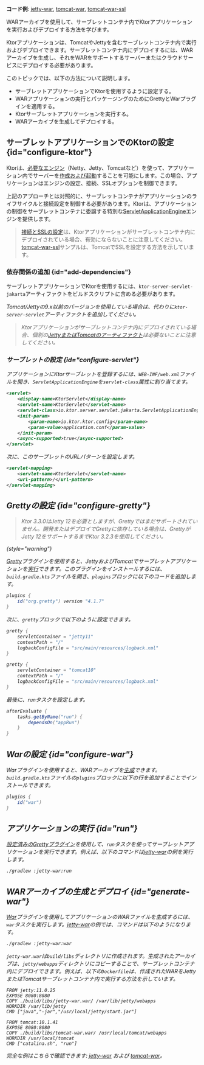 [//]: # (title: WAR)

<show-structure for="chapter" depth="2"/>

<tldr>
<p>
<b>コード例</b>:
<a href="https://github.com/ktorio/ktor-documentation/tree/%ktor_version%/codeSnippets/snippets/jetty-war">jetty-war</a>,
<a href="https://github.com/ktorio/ktor-documentation/tree/%ktor_version%/codeSnippets/snippets/tomcat-war">tomcat-war</a>,
<a href="https://github.com/ktorio/ktor-documentation/tree/%ktor_version%/codeSnippets/snippets/tomcat-war-ssl">tomcat-war-ssl</a>
</p>
</tldr>

<link-summary>
WARアーカイブを使用して、サーブレットコンテナ内でKtorアプリケーションを実行およびデプロイする方法を学びます。
</link-summary>

Ktorアプリケーションは、TomcatやJettyを含むサーブレットコンテナ内で実行およびデプロイできます。サーブレットコンテナ内にデプロイするには、WARアーカイブを生成し、それをWARをサポートするサーバーまたはクラウドサービスにデプロイする必要があります。

このトピックでは、以下の方法について説明します。
* サーブレットアプリケーションでKtorを使用するように設定する。
* WARアプリケーションの実行とパッケージングのためにGrettyとWarプラグインを適用する。
* Ktorサーブレットアプリケーションを実行する。
* WARアーカイブを生成してデプロイする。

## サーブレットアプリケーションでのKtorの設定 {id="configure-ktor"}

Ktorは、[必要なエンジン](server-create-and-configure.topic)（Netty、Jetty、Tomcatなど）を使って、アプリケーション内でサーバーを[作成および起動](server-create-and-configure.topic)することを可能にします。この場合、アプリケーションはエンジンの設定、接続、SSLオプションを制御できます。

上記のアプローチとは対照的に、サーブレットコンテナがアプリケーションのライフサイクルと接続設定を制御する必要があります。Ktorは、アプリケーションの制御をサーブレットコンテナに委譲する特別な[ServletApplicationEngine](https://api.ktor.io/ktor-server/ktor-server-servlet/io.ktor.server.servlet/-servlet-application-engine/index.html)エンジンを提供します。

> [接続とSSLの設定](server-configuration-file.topic)は、Ktorアプリケーションがサーブレットコンテナ内にデプロイされている場合、有効にならないことに注意してください。
> [tomcat-war-ssl](https://github.com/ktorio/ktor-documentation/tree/%ktor_version%/codeSnippets/snippets/tomcat-war-ssl)サンプルは、TomcatでSSLを設定する方法を示しています。

### 依存関係の追加 {id="add-dependencies"}

サーブレットアプリケーションでKtorを使用するには、`ktor-server-servlet-jakarta`アーティファクトをビルドスクリプトに含める必要があります。

<var name="artifact_name" value="ktor-server-servlet-jakarta"/>
<Tabs group="languages">
    <TabItem title="Gradle (Kotlin)" group-key="kotlin">
        <code-block lang="Kotlin" code="            implementation(&quot;io.ktor:%artifact_name%:$ktor_version&quot;)"/>
    </TabItem>
    <TabItem title="Gradle (Groovy)" group-key="groovy">
        <code-block lang="Groovy" code="            implementation &quot;io.ktor:%artifact_name%:$ktor_version&quot;"/>
    </TabItem>
    <TabItem title="Maven" group-key="maven">
        <code-block lang="XML" code="            &lt;dependency&gt;&#10;                &lt;groupId&gt;io.ktor&lt;/groupId&gt;&#10;                &lt;artifactId&gt;%artifact_name%-jvm&lt;/artifactId&gt;&#10;                &lt;version&gt;${ktor_version}&lt;/version&gt;&#10;            &lt;/dependency&gt;"/>
    </TabItem>
</Tabs>

Tomcat/Jettyの9.x以前のバージョンを使用している場合は、代わりに`ktor-server-servlet`アーティファクトを追加してください。

> Ktorアプリケーションがサーブレットコンテナ内にデプロイされている場合、個別の[JettyまたはTomcatのアーティファクト](server-engines.md#dependencies)は必要ないことに注意してください。

### サーブレットの設定 {id="configure-servlet"}

アプリケーションにKtorサーブレットを登録するには、`WEB-INF/web.xml`ファイルを開き、`ServletApplicationEngine`を`servlet-class`属性に割り当てます。

<Tabs>
<TabItem title="Tomcat/Jetty v10.x以上">

```xml
<servlet>
    <display-name>KtorServlet</display-name>
    <servlet-name>KtorServlet</servlet-name>
    <servlet-class>io.ktor.server.servlet.jakarta.ServletApplicationEngine</servlet-class>
    <init-param>
        <param-name>io.ktor.ktor.config</param-name>
        <param-value>application.conf</param-value>
    </init-param>
    <async-supported>true</async-supported>
</servlet>
```

</TabItem>
<TabItem title="Tomcat/Jetty v9.x">
<code-block lang="XML" code="&lt;servlet&gt;&#10;    &lt;display-name&gt;KtorServlet&lt;/display-name&gt;&#10;    &lt;servlet-name&gt;KtorServlet&lt;/servlet-name&gt;&#10;    &lt;servlet-class&gt;io.ktor.server.servlet.ServletApplicationEngine&lt;/servlet-class&gt;&#10;    &lt;init-param&gt;&#10;        &lt;param-name&gt;io.ktor.ktor.config&lt;/param-name&gt;&#10;        &lt;param-value&gt;application.conf&lt;/param-value&gt;&#10;    &lt;/init-param&gt;&#10;    &lt;async-supported&gt;true&lt;/async-supported&gt;&#10;&lt;/servlet&gt;"/>
</TabItem>
</Tabs>

次に、このサーブレットのURLパターンを設定します。

```xml
<servlet-mapping>
    <servlet-name>KtorServlet</servlet-name>
    <url-pattern>/</url-pattern>
</servlet-mapping>
```

## Grettyの設定 {id="configure-gretty"}

> Ktor 3.3.0はJetty 12を必要としますが、Grettyではまだサポートされていません。開発またはデプロイでGrettyに依存している場合は、GrettyがJetty 12をサポートするまでKtor 3.2.3を使用してください。
>
{style="warning"}

[Gretty](https://plugins.gradle.org/plugin/org.gretty)プラグインを使用すると、JettyおよびTomcatでサーブレットアプリケーションを[実行](#run)できます。このプラグインをインストールするには、`build.gradle.kts`ファイルを開き、`plugins`ブロックに以下のコードを追加します。

```groovy
plugins {
    id("org.gretty") version "4.1.7"
}
```

次に、`gretty`ブロックで以下のように設定できます。

<Tabs>
<TabItem title="Jetty">

```groovy
gretty {
    servletContainer = "jetty11"
    contextPath = "/"
    logbackConfigFile = "src/main/resources/logback.xml"
}
```

</TabItem>
<TabItem title="Tomcat">

```groovy
gretty {
    servletContainer = "tomcat10"
    contextPath = "/"
    logbackConfigFile = "src/main/resources/logback.xml"
}
```

</TabItem>
</Tabs>

最後に、`run`タスクを設定します。

```groovy
afterEvaluate {
    tasks.getByName("run") {
        dependsOn("appRun")
    }
}
```

## Warの設定 {id="configure-war"}

Warプラグインを使用すると、WARアーカイブを[生成](#generate-war)できます。`build.gradle.kts`ファイルの`plugins`ブロックに以下の行を追加することでインストールできます。

```groovy
plugins {
    id("war")
}
```

## アプリケーションの実行 {id="run"}

[設定済みのGrettyプラグイン](#configure-gretty)を使用して、`run`タスクを使ってサーブレットアプリケーションを実行できます。例えば、以下のコマンドは[jetty-war](https://github.com/ktorio/ktor-documentation/tree/%ktor_version%/codeSnippets/snippets/jetty-war)の例を実行します。

```Bash
./gradlew :jetty-war:run
```

## WARアーカイブの生成とデプロイ {id="generate-war"}

[War](#configure-war)プラグインを使用してアプリケーションのWARファイルを生成するには、`war`タスクを実行します。[jetty-war](https://github.com/ktorio/ktor-documentation/tree/%ktor_version%/codeSnippets/snippets/jetty-war)の例では、コマンドは以下のようになります。

```Bash
./gradlew :jetty-war:war
```

`jetty-war.war`は`build/libs`ディレクトリに作成されます。生成されたアーカイブは、`jetty/webapps`ディレクトリにコピーすることで、サーブレットコンテナ内にデプロイできます。例えば、以下の`Dockerfile`は、作成されたWARをJettyまたはTomcatサーブレットコンテナ内で実行する方法を示しています。

<Tabs>
<TabItem title="Jetty">

```Docker
FROM jetty:11.0.25
EXPOSE 8080:8080
COPY ./build/libs/jetty-war.war/ /var/lib/jetty/webapps
WORKDIR /var/lib/jetty
CMD ["java","-jar","/usr/local/jetty/start.jar"]

```

</TabItem>
<TabItem title="Tomcat">

```Docker
FROM tomcat:10.1.41
EXPOSE 8080:8080
COPY ./build/libs/tomcat-war.war/ /usr/local/tomcat/webapps
WORKDIR /usr/local/tomcat
CMD ["catalina.sh", "run"]

```

</TabItem>
</Tabs>

完全な例はこちらで確認できます: [jetty-war](https://github.com/ktorio/ktor-documentation/tree/%ktor_version%/codeSnippets/snippets/jetty-war) および [tomcat-war](https://github.com/ktorio/ktor-documentation/tree/%ktor_version%/codeSnippets/snippets/tomcat-war)。